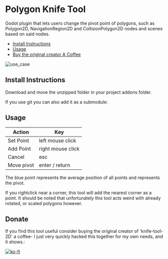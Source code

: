 # Polygon Knife Tool
 Godot plugin that lets users change the pivot point of polygons, such as Polygon2D, NavigationRegion2D and CollisionPolygon2D nodes and scenes based on said nodes.
 
- [Install Instructions](#install-instructions)
- [Usage](#usage)
- [Buy the original creator A Coffee](#donate)

![use_case](images/use_case.gif)


## Install Instructions
Download and move the unzipped folder in your project addons folder.

If you use git you can also add it as a submodule:

## Usage

|Action|Key|
|-|-|
|Set Point|left mouse click|
|Add Point|right mouse click|
|Cancel|esc|
|Move pivot|enter / return|

The blue point represents the average position of all points and represents the pivot.

If you rightclick near a corner, this tool will add the nearest corner as a point.
It should be noted that unfortunately this tool acts weird with already rotated, or scaled polygons however.

## Donate

If you find this tool useful consider buying the original creator of 'knife-tool-2D' a coffee- I just very quickly hacked this together for my own needs, and it shows.:

[![ko-fi](https://ko-fi.com/img/githubbutton_sm.svg)](https://ko-fi.com/T6T0LN52)
